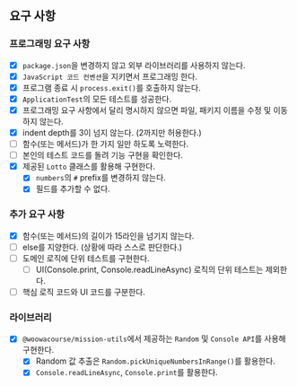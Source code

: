 ## 요구 사항

### 프로그래밍 요구 사항

- [x] `package.json`을 변경하지 않고 외부 라이브러리를 사용하지 않는다.
- [x] `JavaScript 코드 컨벤션`을 지키면서 프로그래밍 한다.
- [x] 프로그램 종료 시 `process.exit()`를 호출하지 않는다.
- [x] `ApplicationTest`의 모든 테스트를 성공한다.
- [x] 프로그래밍 요구 사항에서 달리 명시하지 않으면 파일, 패키지 이름을 수정 및 이동하지 않는다.
- [x] indent depth를 3이 넘지 않는다. (2까지만 허용한다.)
- [ ] 함수(또는 메서드)가 한 가지 일만 하도록 노력한다.
- [ ] 본인의 테스트 코드를 돌려 기능 구현을 확인한다.
- [x] 제공된 `Lotto` 클래스를 활용해 구현한다.
  - [x] `numbers`의 `#` prefix를 변경하지 않는다.
  - [x] 필드를 추가할 수 없다.

### 추가 요구 사항

- [x] 함수(또는 메서드)의 길이가 15라인을 넘기지 않는다.
- [ ] else를 지양한다. (상황에 따라 스스로 판단한다.)
- [ ] 도메인 로직에 단위 테스트를 구현한다.
  - [ ] UI(Console.print, Console.readLineAsync) 로직의 단위 테스트는 제외한다.
- [ ] 핵심 로직 코드와 UI 코드를 구분한다.

### 라이브러리

- [x] `@woowacourse/mission-utils`에서 제공하는 `Random` 및 `Console API`를 사용해 구현한다.
  - [x] Random 값 추출은 `Random.pickUniqueNumbersInRange()`를 활용한다.
  - [x] `Console.readLineAsync`, `Console.print`를 활용한다.
